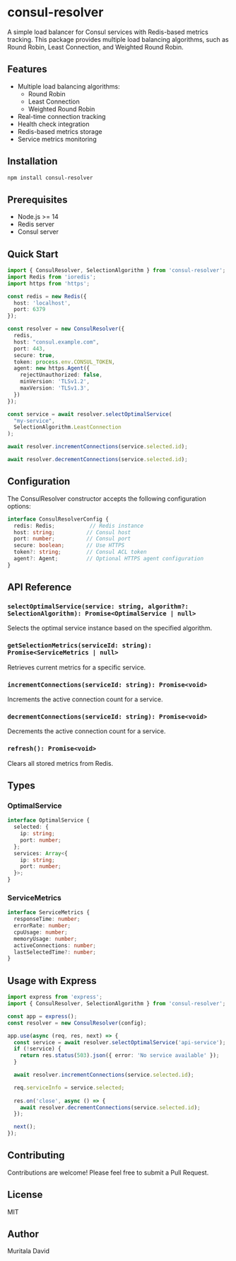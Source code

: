 # consul-resolver

A simple load balancer for Consul services with Redis-based metrics tracking. 
This package provides multiple load balancing algorithms, such as Round Robin, Least Connection, and Weighted Round Robin.

## Features

- Multiple load balancing algorithms:
  - Round Robin
  - Least Connection
  - Weighted Round Robin
- Real-time connection tracking
- Health check integration
- Redis-based metrics storage
- Service metrics monitoring

## Installation

```bash
npm install consul-resolver
```

## Prerequisites

- Node.js >= 14
- Redis server
- Consul server

## Quick Start

```typescript
import { ConsulResolver, SelectionAlgorithm } from 'consul-resolver';
import Redis from 'ioredis';
import https from 'https';

const redis = new Redis({
  host: 'localhost',
  port: 6379
});

const resolver = new ConsulResolver({
  redis,
  host: "consul.example.com",
  port: 443,
  secure: true,
  token: process.env.CONSUL_TOKEN,
  agent: new https.Agent({
    rejectUnauthorized: false,
    minVersion: 'TLSv1.2',
    maxVersion: 'TLSv1.3',
  })
});

const service = await resolver.selectOptimalService(
  "my-service", 
  SelectionAlgorithm.LeastConnection
);

await resolver.incrementConnections(service.selected.id);

await resolver.decrementConnections(service.selected.id);
```


## Configuration

The ConsulResolver constructor accepts the following configuration options:

```typescript
interface ConsulResolverConfig {
  redis: Redis;           // Redis instance
  host: string;          // Consul host
  port: number;          // Consul port
  secure: boolean;       // Use HTTPS
  token?: string;        // Consul ACL token
  agent?: Agent;         // Optional HTTPS agent configuration
}
```
## API Reference

### `selectOptimalService(service: string, algorithm?: SelectionAlgorithm): Promise<OptimalService | null>`
Selects the optimal service instance based on the specified algorithm.

### `getSelectionMetrics(serviceId: string): Promise<ServiceMetrics | null>`
Retrieves current metrics for a specific service.

### `incrementConnections(serviceId: string): Promise<void>`
Increments the active connection count for a service.

### `decrementConnections(serviceId: string): Promise<void>`
Decrements the active connection count for a service.

### `refresh(): Promise<void>`
Clears all stored metrics from Redis.

## Types

### OptimalService
```typescript
interface OptimalService {
  selected: {
    ip: string;
    port: number;
  };
  services: Array<{
    ip: string;
    port: number;
  }>;
}
```

### ServiceMetrics
```typescript
interface ServiceMetrics {
  responseTime: number;
  errorRate: number;
  cpuUsage: number;
  memoryUsage: number;
  activeConnections: number;
  lastSelectedTime?: number;
}
```

## Usage with Express

```typescript
import express from 'express';
import { ConsulResolver, SelectionAlgorithm } from 'consul-resolver';

const app = express();
const resolver = new ConsulResolver(config);

app.use(async (req, res, next) => {
  const service = await resolver.selectOptimalService('api-service');
  if (!service) {
    return res.status(503).json({ error: 'No service available' });
  }

  await resolver.incrementConnections(service.selected.id);

  req.serviceInfo = service.selected;
  
  res.on('close', async () => {
    await resolver.decrementConnections(service.selected.id);
  });

  next();
});
```

## Contributing

Contributions are welcome! Please feel free to submit a Pull Request.

## License

MIT

## Author

Muritala David